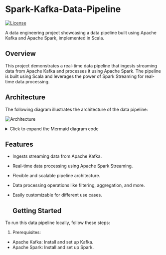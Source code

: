 # Spark-Kafka-Data-Pipeline

[![License](https://img.shields.io/badge/License-MIT-blue.svg)](https://opensource.org/licenses/MIT)

A data engineering project showcasing a data pipeline built using Apache Kafka and Apache Spark, implemented in Scala.

## Overview

This project demonstrates a real-time data pipeline that ingests streaming data from Apache Kafka and processes it using Apache Spark. The pipeline is built using Scala and leverages the power of Spark Streaming for real-time data processing.

## Architecture

The following diagram illustrates the architecture of the data pipeline:

![Architecture](diagram.png)

<details>
<summary>Click to expand the Mermaid diagram code</summary>

```mermaid
graph LR
    A[Kafka Producer] -- Produces data --> B((Kafka))
    B -- Consumes data --> C[Spark Streaming]
    C -- Processes data --> D((Output Destination))
```

</details>


## Features
* Ingests streaming data from Apache Kafka.
* Real-time data processing using Apache Spark Streaming.
* Flexible and scalable pipeline architecture.
* Data processing operations like filtering, aggregation, and more.
* Easily customizable for different use cases.

  ## Getting Started
To run this data pipeline locally, follow these steps:

1. Prerequisites:

* Apache Kafka: Install and set up Kafka.
* Apache Spark: Install and set up Spark.
